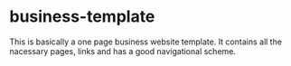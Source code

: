 # business-template
This is basically a one page business website template. 
It contains all the nacessary pages, links and has a good navigational scheme.
